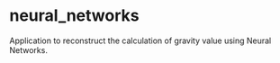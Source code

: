 # neural_networks
Application to reconstruct the calculation of gravity value using Neural Networks.
